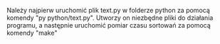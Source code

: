 Należy najpierw uruchomić plik text.py w folderze python za pomocą komendy "py python/text.py". Utworzy on niezbędne pliki do działania programu, 
a następnie uruchomić pomiar czasu sortowań za pomocą komendy "make"
